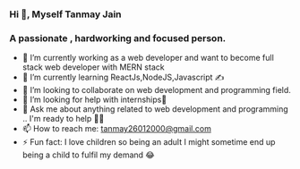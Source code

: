    ### Hi 👋, Myself Tanmay Jain
   ### A passionate , hardworking and focused person.
<!--
**tanmay2601/tanmay2601** is a ✨ _special_ ✨ repository because its `README.md` (this file) appears on your GitHub profile.-->



- 🔭 I’m currently working as a web developer and want to become full stack web developer with MERN stack
- 🌱 I’m currently learning ReactJs,NodeJS,Javascript ✍
- 👯 I’m looking to collaborate on web development and programming field. 
- 🤔 I’m looking for help with internships👀
- 💬 Ask me about anything related to web development and programming .. I'm ready to help 🙂🙂
- 📫 How to reach me: tanmay26012000@gmail.com
- ⚡ Fun fact: I love children so being an adult I might sometime end up being a child to fulfil my demand 😂

